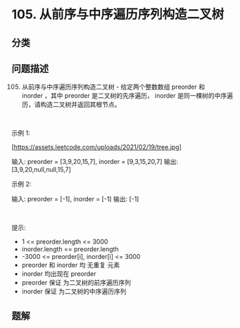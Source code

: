 
# 105. 从前序与中序遍历序列构造二叉树

## 分类

## 问题描述 

105. 从前序与中序遍历序列构造二叉树 - 给定两个整数数组 preorder 和 inorder ，其中 preorder 是二叉树的先序遍历， inorder 是同一棵树的中序遍历，请构造二叉树并返回其根节点。

 

示例 1:

[https://assets.leetcode.com/uploads/2021/02/19/tree.jpg]


输入: preorder = [3,9,20,15,7], inorder = [9,3,15,20,7]
输出: [3,9,20,null,null,15,7]


示例 2:


输入: preorder = [-1], inorder = [-1]
输出: [-1]


 

提示:

 * 1 <= preorder.length <= 3000
 * inorder.length == preorder.length
 * -3000 <= preorder[i], inorder[i] <= 3000
 * preorder 和 inorder 均 无重复 元素
 * inorder 均出现在 preorder
 * preorder 保证 为二叉树的前序遍历序列
 * inorder 保证 为二叉树的中序遍历序列

## 题解


